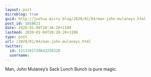 ```yaml
---
layout: post
microblog: true
guid: http://joshua.micro.blog/2020/01/04/man-john-mulaneys.html
post_id: 1010621
date: 2020-01-04T20:28:20+1100
lastmod: 2020-01-04T20:28:20+1100
type: post
url: /2020/01/04/man-john-mulaneys.html
twitter:
  id: 1213391720643256320
  username: 
---
```

Man, John Mulaney’s Sack Lunch Bunch is pure magic.
